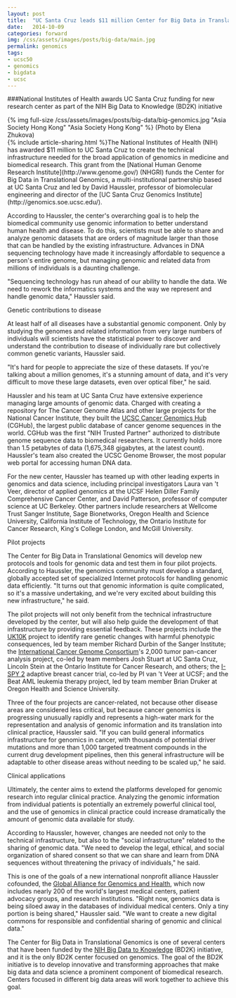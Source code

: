 ```yaml
---
layout: post
title:  "UC Santa Cruz leads $11 million Center for Big Data in Translational Genomics"
date:   2014-10-09
categories: forward
img: /css/assets/images/posts/big-data/main.jpg
permalink: genomics
tags: 
- ucsc50
- genomics
- bigdata
- ucsc
---
```

###National Institutes of Health awards UC Santa Cruz funding for new research center as part of the NIH Big Data to Knowledge (BD2K) initiative

<div class="caption">
{% img full-size /css/assets/images/posts/big-data/big-genomics.jpg "Asia Society Hong Kong" "Asia Society Hong Kong" %}
(Photo by Elena Zhukova)</div>{% include article-sharing.html %}The National Institutes of Health (NIH) has awarded $11 million to UC Santa Cruz to create the technical infrastructure needed for the broad application of genomics in medicine and biomedical research. This grant from the [National Human Genome Research Institute](http://www.genome.gov/) (NHGRI) funds the Center for Big Data in Translational Genomics, a multi-institutional partnership based at UC Santa Cruz and led by David Haussler, professor of biomolecular engineering and director of the [UC Santa Cruz Genomics Institute](http://genomics.soe.ucsc.edu/).

According to Haussler, the center's overarching goal is to help the biomedical community use genomic information to better understand human health and disease. To do this, scientists must be able to share and analyze genomic datasets that are orders of magnitude larger than those that can be handled by the existing infrastructure. Advances in DNA sequencing technology have made it increasingly affordable to sequence a person's entire genome, but managing genomic and related data from millions of individuals is a daunting challenge.

"Sequencing technology has run ahead of our ability to handle the data. We need to rework the informatics systems and the way we represent and handle genomic data," Haussler said.

Genetic contributions to disease

At least half of all diseases have a substantial genomic component. Only by studying the genomes and related information from very large numbers of individuals will scientists have the statistical power to discover and understand the contribution to disease of individually rare but collectively common genetic variants, Haussler said.

"It's hard for people to appreciate the size of these datasets. If you're talking about a million genomes, it's a stunning amount of data, and it's very difficult to move these large datasets, even over optical fiber," he said.

Haussler and his team at UC Santa Cruz have extensive experience managing large amounts of genomic data. Charged with creating a repository for The Cancer Genome Atlas and other large projects for the National Cancer Institute, they built the [UCSC Cancer Genomics Hub](https://cghub.ucsc.edu/) (CGHub), the largest public database of cancer genome sequences in the world. CGHub was the first "NIH Trusted Partner" authorized to distribute genome sequence data to biomedical researchers. It currently holds more than 1.5 petabytes of data (1,675,348 gigabytes, at the latest count). Haussler's team also created the UCSC Genome Browser, the most popular web portal for accessing human DNA data.

For the new center, Haussler has teamed up with other leading experts in genomics and data science, including principal investigators Laura van 't Veer, director of applied genomics at the UCSF Helen Diller Family Comprehensive Cancer Center, and David Patterson, professor of computer science at UC Berkeley. Other partners include researchers at Wellcome Trust Sanger Institute, Sage Bionetworks, Oregon Health and Science University, California Institute of Technology, the Ontario Institute for Cancer Research, King's College London, and McGill University.

﻿Pilot projects

The Center for Big Data in Translational Genomics will develop new protocols and tools for genomic data and test them in four pilot projects. According to Haussler, the genomics community must develop a standard, globally accepted set of specialized Internet protocols for handling genomic data efficiently. "It turns out that genomic information is quite complicated, so it's a massive undertaking, and we're very excited about building this new infrastructure," he said.

The pilot projects will not only benefit from the technical infrastructure developed by the center, but will also help guide the development of that infrastructure by providing essential feedback. These projects include the [UK10K](http://www.uk10k.org/) project to identify rare genetic changes with harmful phenotypic consequences, led by team member Richard Durbin of the Sanger Institute; the [International Cancer Genome Consortium](https://icgc.org/)'s 2,000 tumor pan-cancer analysis project, co-led by team members Josh Stuart at UC Santa Cruz, Lincoln Stein at the Ontario Institute for Cancer Research, and others; the [I-SPY 2](http://ispy2.org/) adaptive breast cancer trial, co-led by PI van 't Veer at UCSF; and the Beat AML leukemia therapy project, led by team member Brian Druker at Oregon Health and Science University.

Three of the four projects are cancer-related, not because other disease areas are considered less critical, but because cancer genomics is progressing unusually rapidly and represents a high-water mark for the representation and analysis of genomic information and its translation into clinical practice, Haussler said. "If you can build general informatics infrastructure for genomics in cancer, with thousands of potential driver mutations and more than 1,000 targeted treatment compounds in the current drug development pipelines, then this general infrastructure will be adaptable to other disease areas without needing to be scaled up," he said.

Clinical applications

Ultimately, the center aims to extend the platforms developed for genomic research into regular clinical practice. Analyzing the genomic information from individual patients is potentially an extremely powerful clinical tool, and the use of genomics in clinical practice could increase dramatically the amount of genomic data available for study.

According to Haussler, however, changes are needed not only to the technical infrastructure, but also to the "social infrastructure" related to the sharing of genomic data. "We need to develop the legal, ethical, and social organization of shared consent so that we can share and learn from DNA sequences without threatening the privacy of individuals," he said.

This is one of the goals of a new international nonprofit alliance Haussler cofounded, the [Global Alliance for Genomics and Health](http://genomicsandhealth.org/), which now includes nearly 200 of the world's largest medical centers, patient advocacy groups, and research institutions. "Right now, genomics data is being siloed away in the databases of individual medical centers. Only a tiny portion is being shared," Haussler said. "We want to create a new digital commons for responsible and confidential sharing of genomic and clinical data."

The Center for Big Data in Translational Genomics is one of several centers that have been funded by the [NIH Big Data to Knowledge](http://news.ucsc.edu/2014/10/haussler-big-data.html) (BD2K) initiative, and it is the only BD2K center focused on genomics. The goal of the BD2K initiative is to develop innovative and transforming approaches that make big data and data science a prominent component of biomedical research. Centers focused in different big data areas will work together to achieve this goal.